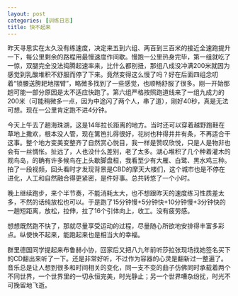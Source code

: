 ```yaml
---
layout: post
categories: [训练日志]
title: 快不起来
---
```


昨天寻思实在太久没有练速度，决定来五到六组、两百到三百米的接近全速跑提升一下，每公里剩余的路程用最慢速度作间歇。慢跑一公里热身完毕，第一组就吃了一惊，双腿完全没法捣腾起速率来，比什么都别扭，那组八成没冲满200米就因为感觉到乳酸堆积不舒服而停了下来。竟然变得这么慢了吗？好在后面四组念叨着“锁腰送胯耙地摆臂”，略微多找到了一些感觉，也顺畅舒服了很多。刚一开始那趟可能一部分原因是太不适应快跑了。第六组严格按照跑道线来了一组九成力的200米（可能稍微多一点，因为中途闪了两个人，串了道），刚好40秒，真是无法可想。现在一公里肯定跑不进4分钟。

今天上午去了趟海珠湖，这是14年拉长距离的地方。当时还可以穿着越野跑鞋在草地上撒欢，根本没人管，现在篱笆扎得很好，花树也种得井井有条，不再适合干这事。整个地方变美变整齐了自然赏心悦目，我一样是赞叹欣悦，只是人是物非也会有一丝惆怅。扯远了，人也没什么差别，老了太多。湖心堆积了几个种着灌木的观鸟岛，的确有许多候鸟在上头歇脚盘桓，我看至少有大雁、白鹭、黑水鸡三种。拍了一段视频，回头看时才发现背景是CBD的摩天大楼们，这个城市也是不停在进化，人工和自然融合得更紧密，是件好事。总共转悠了一个小时。

晚上继续跑步，来个半节奏，不能消耗太大，也不想跟昨天的速度练习性质差太多，不然的话纯放松也可以。于是跑了15分钟慢+5分钟快+10分钟慢+3分钟快的一趟短距离，放松，拉伸，拉了16个引体向上，收工。没有疲劳感。

想想既然跑不快了，那就尽量享受运动的过程，尽量随心所欲地安排得丰富多彩点。纵使快不起来，能跑起来也是相当大的幸福。

群里德国同学提起来布鲁赫小协，回家后又把八九年前听莎拉张现场找她签名买下的CD翻出来听了一下。还是非常好听，不过作为容器的心灵是翻新过一整遍了。音乐总是让人想到很多和时间相关的变化，同一支不变的曲子仿佛同时承载着两个不同世界，一个世界里的一切永恒完美，时光静止；另一个世界嘈杂纷扰，时光不可挽留地飞逝。

